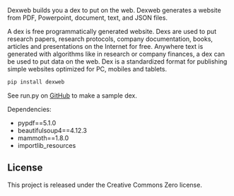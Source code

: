 Dexweb builds you a dex to put on the web. Dexweb generates a website from PDF, Powerpoint, document, text, and JSON files.

A dex is free programmatically generated website. Dexs are used to put research papers, research protocols, company documentation, books, articles and presentations on the Internet for free. Anywhere text is generated with algorithms like in research or company finances, a dex can be used to put data on the web. Dex is a standardized format for publishing simple websites optimized for PC, mobiles and tablets.

```bash
pip install dexweb
```

See run.py on [GitHub](https://github.com/matrixdex/devpy) to make a sample dex.



Dependencies:

- pypdf==5.1.0
- beautifulsoup4==4.12.3
- mammoth==1.8.0
- importlib_resources




## License

This project is released under the Creative Commons Zero license.